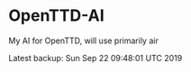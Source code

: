 # OpenTTD-AI
My AI for OpenTTD, will use primarily air

Latest backup: Sun Sep 22 09:48:01 UTC 2019
